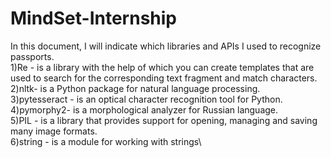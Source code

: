 # MindSet-Internship
In this document, I will indicate which libraries and APIs I used to recognize passports.\
1)Re - is a library with the help of which you can create templates that are used to search for the corresponding text fragment and match characters.\
2)nltk- is a Python package for natural language processing.\
3)pytesseract - is an optical character recognition tool for Python.\
4)pymorphy2- is a morphological analyzer for Russian language.\
5)PIL - is a library that provides support for opening, managing and saving many image formats.\
6)string - is a module for working with strings\
